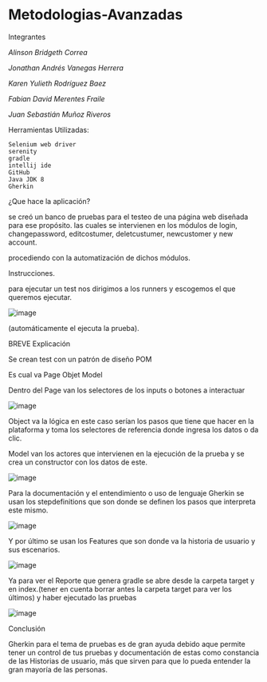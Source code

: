 # Metodologias-Avanzadas
Integrantes 

*Alinson Bridgeth Correa*

*Jonathan Andrés Vanegas Herrera* 

*Karen Yulieth Rodríguez Baez*

*Fabian David Merentes Fraile*

*Juan Sebastián Muñoz Riveros*
  


Herramientas Utilizadas:


	Selenium web driver 
	serenity 
	gradle 
	intellij ide 
	GitHub 
	Java JDK 8
	Gherkin

  

¿Que hace la aplicación? 

se creó un banco de pruebas para el testeo de una página web diseñada para ese propósito. las cuales se intervienen en los módulos de login, changepassword, editcostumer, deletcustumer, newcustomer y new account. 

procediendo con la automatización de dichos módulos. 

  

Instrucciones. 

para ejecutar un test nos dirigimos a los runners y escogemos el que queremos ejecutar. 


 ![image](https://user-images.githubusercontent.com/85239699/202567818-978bb65a-4e2c-4e32-a473-a95aa9d193ef.png)


(automáticamente el ejecuta la prueba). 

 

BREVE Explicación  
 

Se crean test con un patrón de diseño POM 

Es cual va Page Objet Model 

Dentro del Page van los selectores de los inputs o botones a interactuar  

 ![image](https://user-images.githubusercontent.com/85239699/202568000-fd952922-096c-443a-8dfe-5500742a5eaf.png)


Object va la lógica en este caso serían los pasos que tiene que hacer en la plataforma y toma los selectores de referencia donde ingresa los datos o da clic. 

Model van los actores que intervienen en la ejecución de la prueba y se crea un constructor con los datos de este. 

 ![image](https://user-images.githubusercontent.com/85239699/202568091-bfa18c69-1519-4863-9618-690ebd057ce9.png)


 Para la documentación y el entendimiento o uso de lenguaje Gherkin se usan los stepdefinitions que son donde se definen los pasos que interpreta este mismo. 

 
![image](https://user-images.githubusercontent.com/85239699/202568304-7365ec96-9c5a-4d78-ad75-b6f034bd645c.png)

Y por último se usan los Features que son donde va la historia de usuario y sus escenarios. 

 
![image](https://user-images.githubusercontent.com/85239699/202568343-59982a5f-7219-40a1-8eac-4770471904d4.png)

 

Ya para ver el Reporte que genera gradle se abre desde la carpeta target y en index.(tener en cuenta borrar antes la carpeta target para ver los últimos) y haber ejecutado las pruebas 

 
![image](https://user-images.githubusercontent.com/85239699/202568404-c6d72ee0-b504-4099-9a92-126acfa72c8a.png)

 

Conclusión   

Gherkin para el tema de pruebas es de gran ayuda debido aque permite tener un control de tus pruebas y documentación de estas como constancia de las Historias de usuario, más que sirven para que lo pueda entender la gran mayoría de las personas. 
